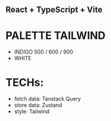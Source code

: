 ## React + TypeScript + Vite

# PALETTE TAILWIND

- INDIGO 500 / 600 / 900
- WHITE

# TECHs:

- fetch data: Tanstack Query
- store data: Zustand
- style: Tailwind
